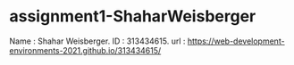 # assignment1-ShaharWeisberger


Name : Shahar Weisberger.
ID : 313434615.
url : https://web-development-environments-2021.github.io/313434615/
